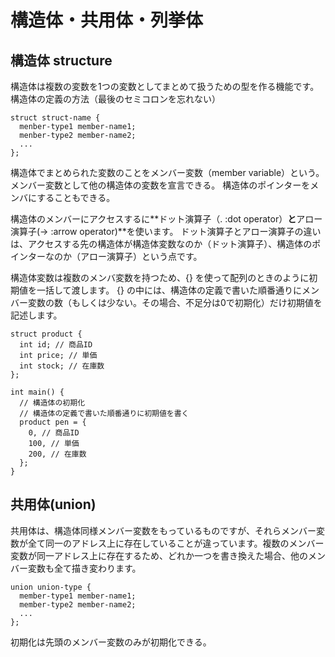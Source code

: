 # 構造体・共用体・列挙体

## 構造体 structure
構造体は複数の変数を1つの変数としてまとめて扱うための型を作る機能です。
構造体の定義の方法（最後のセミコロンを忘れない）
```
struct struct-name {
  menber-type1 member-name1;
  menber-type2 member-name2;
  ...
};
```

構造体でまとめられた変数のことをメンバー変数（member variable）という。
メンバー変数として他の構造体の変数を宣言できる。
構造体のポインターをメンバにすることもできる。

構造体のメンバーにアクセスするに**ドット演算子（. :dot operator）**と**アロー演算子(-> :arrow operator)**を使います。
ドット演算子とアロー演算子の違いは、アクセスする先の構造体が構造体変数なのか（ドット演算子）、構造体のポインターなのか（アロー演算子）という点です。

構造体変数は複数のメンバ変数を持つため、{} を使って配列のときのように初期値を一括して渡します。
{} の中には、構造体の定義で書いた順番通りにメンバー変数の数（もしくは少ない。その場合、不足分は0で初期化）だけ初期値を記述します。
```
struct product {
  int id; // 商品ID
  int price; // 単価
  int stock; // 在庫数
};

int main() {
  // 構造体の初期化
  // 構造体の定義で書いた順番通りに初期値を書く
  product pen = {
    0, // 商品ID
    100, // 単価
    200, // 在庫数
  };
}
```

## 共用体(union)
共用体は、構造体同様メンバー変数をもっているものですが、それらメンバー変数が全て同一のアドレス上に存在していることが違っています。複数のメンバー変数が同一アドレス上に存在するため、どれか一つを書き換えた場合、他のメンバー変数も全て描き変わります。
```
union union-type {
  member-type1 member-name1;
  member-type2 member-name2;
  ...
};
```
初期化は先頭のメンバー変数のみが初期化できる。